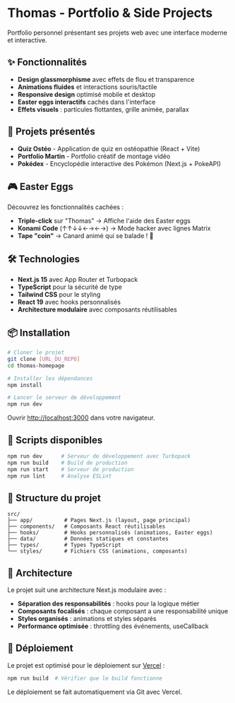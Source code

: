# Thomas - Portfolio & Side Projects

Portfolio personnel présentant ses projets web avec une interface moderne et interactive.

## ✨ Fonctionnalités

- **Design glassmorphisme** avec effets de flou et transparence
- **Animations fluides** et interactions souris/tactile
- **Responsive design** optimisé mobile et desktop
- **Easter eggs interactifs** cachés dans l'interface
- **Effets visuels** : particules flottantes, grille animée, parallax

## 🚀 Projets présentés

- **Quiz Ostéo** - Application de quiz en ostéopathie (React + Vite)
- **Portfolio Martin** - Portfolio créatif de montage vidéo
- **Pokédex** - Encyclopédie interactive des Pokémon (Next.js + PokeAPI)

## 🎮 Easter Eggs

Découvrez les fonctionnalités cachées :

- **Triple-click** sur "Thomas" → Affiche l'aide des Easter eggs
- **Konami Code** (↑↑↓↓←→←→) → Mode hacker avec lignes Matrix
- **Tape "coin"** → Canard animé qui se balade ! 🦆

## 🛠️ Technologies

- **Next.js 15** avec App Router et Turbopack
- **TypeScript** pour la sécurité de type
- **Tailwind CSS** pour le styling
- **React 19** avec hooks personnalisés
- **Architecture modulaire** avec composants réutilisables

## 📦 Installation

```bash
# Cloner le projet
git clone [URL_DU_REPO]
cd thomas-homepage

# Installer les dépendances
npm install

# Lancer le serveur de développement
npm run dev
```

Ouvrir [http://localhost:3000](http://localhost:3000) dans votre navigateur.

## 🔧 Scripts disponibles

```bash
npm run dev      # Serveur de développement avec Turbopack
npm run build    # Build de production
npm run start    # Serveur de production
npm run lint     # Analyse ESLint
```

## 📁 Structure du projet

```
src/
├── app/          # Pages Next.js (layout, page principal)
├── components/   # Composants React réutilisables
├── hooks/        # Hooks personnalisés (animations, Easter eggs)
├── data/         # Données statiques et constantes
├── types/        # Types TypeScript
└── styles/       # Fichiers CSS (animations, composants)
```

## 🎨 Architecture

Le projet suit une architecture Next.js modulaire avec :

- **Séparation des responsabilités** : hooks pour la logique métier
- **Composants focalisés** : chaque composant a une responsabilité unique  
- **Styles organisés** : animations et styles séparés
- **Performance optimisée** : throttling des événements, useCallback

## 🚀 Déploiement

Le projet est optimisé pour le déploiement sur [Vercel](https://vercel.com) :

```bash
npm run build  # Vérifier que le build fonctionne
```

Le déploiement se fait automatiquement via Git avec Vercel.
